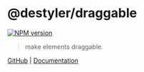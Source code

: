 # @destyler/draggable

[![NPM version](https://img.shields.io/npm/v/@destyler/draggable?color=a1b858&label=)](https://www.npmjs.com/package/@destyler/draggable)

> make elements draggable.

[GitHub](https://github.com/destyler/destyler) | [Documentation](https://destyler-dev.zeabur.app/)
